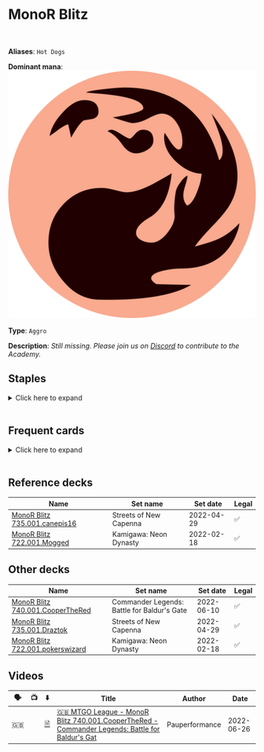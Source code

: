 <!-- This page is automatically generated by Myr: do not update it manually. -->
<!-- Changes directly applied here will be lost. -->
<!-- If you plan to update this page, please update the template at https://github.com/Pauperformance/pauperformance-bot -->
<!-- Templates can be found under pauperformance-bot/resources/templates/ -->
# MonoR Blitz
<br/>

**Aliases**: `Hot Dogs`


**Dominant mana**: <img src="../resources/images/mana/R.png" class="dominant-mana-icon"/>

**Type**: `Aggro`

**Description**: _Still missing. Please join us on [Discord](https://discord.gg/fYQbpjjkQ3) to contribute to the Academy._


## **Staples**

<details>
  <summary>Click here to expand</summary>
<a href="https://scryfall.com/card/vow/142/ancestral-anger"><img src="https://cards.scryfall.io/normal/front/5/d/5dee47ab-d603-4346-97f4-a25dc3f47765.jpg" class="archetype-card rounded-image"/></a>
<a href="https://scryfall.com/card/otc/165/faithless-looting"><img src="https://cards.scryfall.io/normal/front/1/e/1ea23c17-6960-44fd-bae3-e24595b00c22.jpg" class="archetype-card rounded-image"/></a>
<a href="https://scryfall.com/card/jmp/338/kiln-fiend"><img src="https://cards.scryfall.io/normal/front/6/c/6c957c94-3d2d-4b98-8990-cd8909462081.jpg" class="archetype-card rounded-image"/></a>
<a href="https://scryfall.com/card/mh1/134/lava-dart"><img src="https://cards.scryfall.io/normal/front/b/1/b16dd041-451d-4914-8c46-aa315a90d802.jpg" class="archetype-card rounded-image"/></a>
<a href="https://scryfall.com/card/mm2/149/mutagenic-growth"><img src="https://cards.scryfall.io/normal/front/2/e/2e0861a2-1858-47af-8154-20a977c2b298.jpg" class="archetype-card rounded-image"/></a>
</details><br/>



## **Frequent cards**

<details>
  <summary>Click here to expand</summary>
<a href="https://scryfall.com/card/uma/121/akroan-crusader"><img src="https://cards.scryfall.io/normal/front/7/3/73d295ac-3c83-47db-a324-aa4907bcefdd.jpg" class="archetype-card rounded-image"/></a>
<a href="https://scryfall.com/card/mm2/8/apostles-blessing"><img src="https://cards.scryfall.io/normal/front/f/d/fdfbc07e-d726-4d42-9394-6aa0f5fc3a3a.jpg" class="archetype-card rounded-image"/></a>
<a href="https://scryfall.com/card/tsr/157/brute-force"><img src="https://cards.scryfall.io/normal/front/8/9/89db7256-3bd0-4c1d-9c6f-de81f7d3c1a2.jpg" class="archetype-card rounded-image"/></a>
<a href="https://scryfall.com/card/rvr/104/burning-prophet"><img src="https://cards.scryfall.io/normal/front/f/d/fdc5436b-9655-4fd4-bb1e-9d6a30dfeb81.jpg" class="archetype-card rounded-image"/></a>
<a href="https://scryfall.com/card/m21/140/crash-through"><img src="https://c1.scryfall.com/file/scryfall-cards/normal/front/8/2/8257c205-00cd-4d41-bd58-098575ea2343.jpg" class="archetype-card rounded-image"/></a>
<a href="https://scryfall.com/card/mid/140/festival-crasher"><img src="https://cards.scryfall.io/normal/front/6/2/626b0477-6165-443a-8a75-dfeac26ac9f9.jpg" class="archetype-card rounded-image"/></a>
<a href="https://scryfall.com/card/cmm/223/fists-of-flame"><img src="https://cards.scryfall.io/normal/front/6/b/6b34af88-bc4e-4ca8-8662-7dc4050c62c5.jpg" class="archetype-card rounded-image"/></a>
<a href="https://scryfall.com/card/ori/154/mage-ring-bully"><img src="https://c1.scryfall.com/file/scryfall-cards/normal/front/1/a/1a129f22-dd7e-4b2c-a514-a2ac55bb5661.jpg" class="archetype-card rounded-image"/></a>
<a href="https://scryfall.com/card/2xm/208/manamorphose"><img src="https://cards.scryfall.io/normal/front/f/a/faf9070e-14be-4ce5-a19a-6addc79359c1.jpg" class="archetype-card rounded-image"/></a>
<a href="https://scryfall.com/card/jou/110/satyr-hoplite"><img src="https://cards.scryfall.io/normal/front/b/8/b8754d66-facb-432e-a6c2-91430a6dec94.jpg" class="archetype-card rounded-image"/></a>
<a href="https://scryfall.com/card/cmm/264/temur-battle-rage"><img src="https://cards.scryfall.io/normal/front/3/7/375bc646-942e-4bf5-9c71-2c5471828e35.jpg" class="archetype-card rounded-image"/></a>
</details><br/>



## **Reference decks**

| Name | Set name | Set date | Legal |
| -----| -------- | -------- | ----- |
| [MonoR Blitz 735.001.canepis16](https://www.mtggoldfish.com/deck/4871314) | Streets of New Capenna | 2022-04-29 | ✅ |
| [MonoR Blitz 722.001.Mogged](https://www.mtggoldfish.com/deck/4870881) | Kamigawa: Neon Dynasty | 2022-02-18 | ✅ |




## **Other decks**

| Name | Set name | Set date | Legal |
| -----| -------- | -------- | ----- |
| [MonoR Blitz 740.001.CooperTheRed](https://www.mtggoldfish.com/deck/4898421) | Commander Legends: Battle for Baldur's Gate | 2022-06-10 | ✅ |
| [MonoR Blitz 735.001.Draztok](https://www.mtggoldfish.com/deck/4796534) | Streets of New Capenna | 2022-04-29 | ✅ |
| [MonoR Blitz 722.001.pokerswizard](https://www.mtggoldfish.com/deck/4795053) | Kamigawa: Neon Dynasty | 2022-02-18 | ✅ |




## **Videos**

| 🗣️ | 📺 | ⬇️ | Title | Author | Date |
| -- | -- | -- | ---- | ------ | ---- |
| 🇬🇧 | <i class="fa-brands fa-youtube"></i> | <a href="https://www.mtggoldfish.com/deck/4898421" target="_blank">🗎</a> | <a href="https://www.youtube.com/watch?v=56h3PRcTn9M" target="_blank">🇬🇧 MTGO League - MonoR Blitz 740.001.CooperTheRed - Commander Legends: Battle for Baldur's Gat</a> | Pauperformance | 2022-06-26   |



